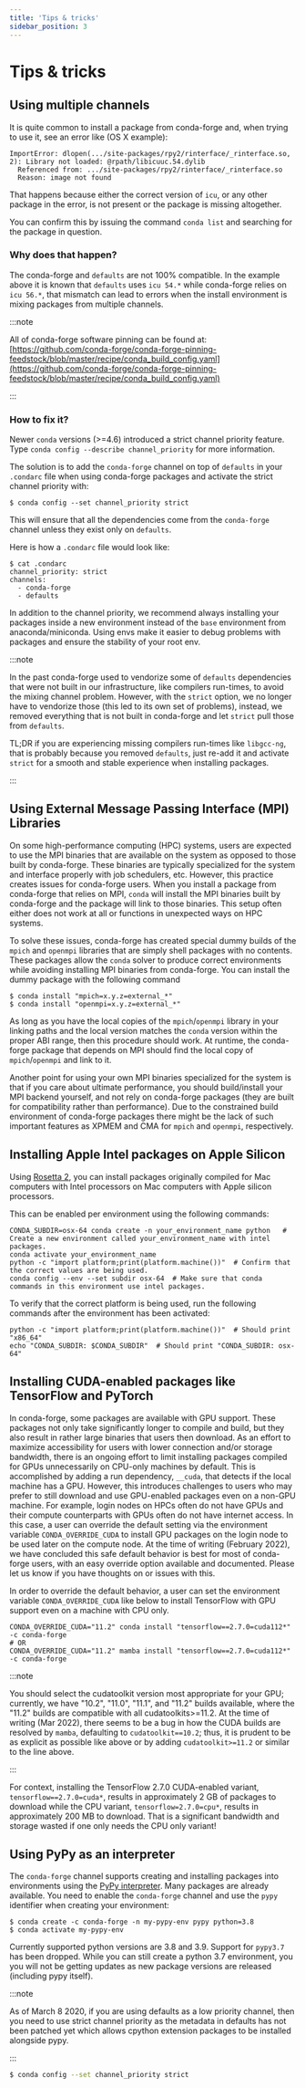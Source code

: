 ```yaml
---
title: 'Tips & tricks'
sidebar_position: 3
---
```


<a id="tips-tricks"></a>

# Tips & tricks

<a id="multiple-channels"></a>

<a id="using-multiple-channels"></a>

## Using multiple channels

It is quite common to install a package from conda-forge and,
when trying to use it,
see an error like (OS X example):

```shell-session
ImportError: dlopen(.../site-packages/rpy2/rinterface/_rinterface.so, 2): Library not loaded: @rpath/libicuuc.54.dylib
  Referenced from: .../site-packages/rpy2/rinterface/_rinterface.so
  Reason: image not found
```

That happens because either the correct version of `icu`,
or any other package in the error,
is not present or the package is missing altogether.

You can confirm this by issuing the command `conda list` and searching for the package in question.

<a id="why-does-that-happen"></a>

### Why does that happen?

The conda-forge and `defaults` are not 100% compatible.
In the example above it is known that `defaults` uses `icu 54.*` while conda-forge relies on `icu 56.*`,
that mismatch can lead to errors when the install environment is mixing packages from multiple channels.

:::note

All of conda-forge software pinning can be found at: [https://github.com/conda-forge/conda-forge-pinning-feedstock/blob/master/recipe/conda_build_config.yaml](https://github.com/conda-forge/conda-forge-pinning-feedstock/blob/master/recipe/conda_build_config.yaml)

:::

<a id="how-to-fix-it"></a>

### How to fix it?

Newer `conda` versions (>=4.6) introduced a strict channel priority feature.
Type `conda config --describe channel_priority` for more information.

The solution is to add the `conda-forge` channel on top of `defaults` in your `.condarc` file when using conda-forge packages
and activate the strict channel priority with:

```shell-session
$ conda config --set channel_priority strict
```

This will ensure that all the dependencies come from the `conda-forge` channel unless they exist only on `defaults`.

Here is how a `.condarc` file would look like:

```shell-session
$ cat .condarc
channel_priority: strict
channels:
  - conda-forge
  - defaults
```

In addition to the channel priority, we recommend always installing your packages inside a new environment instead of the `base` environment from anaconda/miniconda.
Using envs make it easier to debug problems with packages and ensure the stability of your root env.

:::note

In the past conda-forge used to vendorize some of `defaults` dependencies that were not built in our infrastructure,
like compilers run-times, to avoid the mixing channel problem.
However, with the `strict` option, we no longer have to vendorize those (this led to its own set of problems),
instead, we removed everything that is not built in conda-forge and let `strict` pull those from `defaults`.

TL;DR if you are experiencing missing compilers run-times like `libgcc-ng`,
that is probably because you removed `defaults`,
just re-add it and activate `strict` for a smooth and stable experience when installing packages.

:::

<a id="using-external-message-passing-interface-mpi-libraries"></a>

<a id="id1"></a>

## Using External Message Passing Interface (MPI) Libraries

On some high-performance computing (HPC) systems, users are expected to use the
MPI binaries that are available on the system as opposed to those built by conda-forge.
These binaries are typically specialized for the system and interface properly with job
schedulers, etc. However, this practice creates issues for conda-forge users. When you install
a package from conda-forge that relies on MPI, `conda` will install the MPI binaries
built by conda-forge and the package will link to those binaries. This setup often either
does not work at all or functions in unexpected ways on HPC systems.

To solve these issues, conda-forge has created special dummy builds of the `mpich` and `openmpi`
libraries that are simply shell packages with no contents. These packages allow the `conda` solver to produce
correct environments while avoiding installing MPI binaries from conda-forge. You can install the
dummy package with the following command

```shell-session
$ conda install "mpich=x.y.z=external_*"
$ conda install "openmpi=x.y.z=external_*"
```

As long as you have the local copies of the `mpich`/`openmpi` library in your linking paths and
the local version matches the `conda` version within the proper ABI range, then this procedure should
work. At runtime, the conda-forge package that depends on MPI should find the
local copy of `mpich`/`openmpi` and link to it.

Another point for using your own MPI binaries specialized for the system is that
if you care about ultimate performance, you should build/install your MPI backend yourself,
and not rely on conda-forge packages (they are built for compatibility rather than performance).
Due to the constrained build environment of conda-forge packages there might be the lack of such important features
as XPMEM and CMA for `mpich` and `openmpi`, respectively.

<a id="apple-silicon-rosetta"></a>

<a id="installing-apple-intel-packages-on-apple-silicon"></a>

## Installing Apple Intel packages on Apple Silicon

Using [Rosetta 2](https://support.apple.com/en-us/HT211861), you can install packages originally compiled for Mac computers with Intel processors on Mac computers with Apple silicon processors.

This can be enabled per environment using the following commands:

```shell-session
CONDA_SUBDIR=osx-64 conda create -n your_environment_name python   # Create a new environment called your_environment_name with intel packages.
conda activate your_environment_name
python -c "import platform;print(platform.machine())"  # Confirm that the correct values are being used.
conda config --env --set subdir osx-64  # Make sure that conda commands in this environment use intel packages.
```

To verify that the correct platform is being used, run the following commands after the environment has been activated:

```shell-session
python -c "import platform;print(platform.machine())"  # Should print "x86_64"
echo "CONDA_SUBDIR: $CONDA_SUBDIR"  # Should print "CONDA_SUBDIR: osx-64"
```

<a id="installing-packages-for-gpus-and-cpus"></a>

<a id="installing-cuda-enabled-packages-like-tensorflow-and-pytorch"></a>

## Installing CUDA-enabled packages like TensorFlow and PyTorch

In conda-forge, some packages are available with GPU support. These packages not only take significantly longer to compile and build, but they also result in rather large binaries that users then download. As an effort to maximize accessibility for users with lower connection and/or storage bandwidth, there is an ongoing effort to limit installing packages compiled for GPUs unnecessarily on CPU-only machines by default. This is accomplished by adding a run dependency, `__cuda`, that detects if the local machine has a GPU. However, this introduces challenges to users who may prefer to still download and use GPU-enabled packages even on a non-GPU machine. For example, login nodes on HPCs often do not have GPUs and their compute counterparts with GPUs often do not have internet access. In this case, a user can override the default setting via the environment variable `CONDA_OVERRIDE_CUDA` to install GPU packages on the login node to be used later on the compute node. At the time of writing (February 2022), we have concluded this safe default behavior is best for most of conda-forge users, with an easy override option available and documented. Please let us know if you have thoughts on or issues with this.

In order to override the default behavior, a user can set the environment variable `CONDA_OVERRIDE_CUDA` like below to install TensorFlow with GPU support even on a machine with CPU only.

```shell-session
CONDA_OVERRIDE_CUDA="11.2" conda install "tensorflow==2.7.0=cuda112*" -c conda-forge
# OR
CONDA_OVERRIDE_CUDA="11.2" mamba install "tensorflow==2.7.0=cuda112*" -c conda-forge
```

:::note

You should select the cudatoolkit version most appropriate for your GPU; currently, we have "10.2", "11.0", "11.1", and "11.2" builds available, where the "11.2" builds are compatible with all cudatoolkits>=11.2. At the time of writing (Mar 2022), there seems to be a bug in how the CUDA builds are resolved by `mamba`, defaulting to `cudatoolkit==10.2`; thus, it is prudent to be as explicit as possible like above or by adding `cudatoolkit>=11.2` or similar to the line above.

:::

For context, installing the TensorFlow 2.7.0 CUDA-enabled variant, `tensorflow==2.7.0=cuda*`, results in approximately 2 GB of packages to download while the CPU variant, `tensorflow=2.7.0=cpu*`, results in approximately 200 MB to download. That is a significant bandwidth and storage wasted if one only needs the CPU only variant!

<a id="pypy"></a>

<a id="using-pypy-as-an-interpreter"></a>

## Using PyPy as an interpreter

The `conda-forge` channel supports creating and installing packages into
environments using the [PyPy interpreter](https://www.pypy.org). Many packages are already
available. You need to enable the `conda-forge` channel and use
the `pypy` identifier when creating your environment:

```shell-session
$ conda create -c conda-forge -n my-pypy-env pypy python=3.8
$ conda activate my-pypy-env
```

Currently supported python versions are 3.8 and 3.9. Support for `pypy3.7`
has been dropped. While you can still create a python 3.7 environment, you
you will not be getting updates as new package versions are released (including
pypy itself).

:::note

As of March 8 2020, if you are using defaults as a low priority channel,
then you need to use strict channel priority as the metadata in defaults
has not been patched yet which allows cpython extension packages to be
installed alongside pypy.

:::

```bash
$ conda config --set channel_priority strict
```
